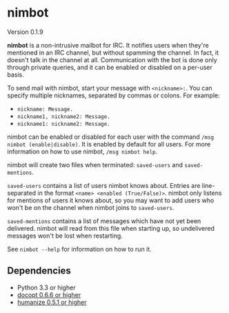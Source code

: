 nimbot
======

Version 0.1.9

**nimbot** is a non-intrusive mailbot for IRC. It notifies users when they're
mentioned in an IRC channel, but without spamming the channel. In fact, it
doesn't talk in the channel at all. Communication with the bot is done only
through private queries, and it can be enabled or disabled on a per-user basis.

To send mail with nimbot, start your message with `<nickname>:`. You can
specify multiple nicknames, separated by commas or colons. For example:
* `nickname: Message.`
* `nickname1, nickname2: Message.`
* `nickname1: nickname2: Message.`

nimbot can be enabled or disabled for each user with the command `/msg nimbot
(enable|disable)`. It is enabled by default for all users. For more information
on how to use nimbot, `/msg nimbot help`.

nimbot will create two files when terminated: `saved-users` and
`saved-mentions`.

`saved-users` contains a list of users nimbot knows about. Entries are
line-separated in the format `<name> <enabled (True/False)>`. nimbot only
listens for mentions of users it knows about, so you may want to add users who
won't be on the channel when nimbot joins to `saved-users`.

`saved-mentions` contains a list of messages which have not yet been delivered.
nimbot will read from this file when starting up, so undelivered messages won't
be lost when restarting.

See `nimbot --help` for information on how to run it.

Dependencies
------------

* Python 3.3 or higher
* [docopt 0.6.6 or higher](https://pypi.python.org/pypi/docopt)
* [humanize 0.5.1 or higher](https://pypi.python.org/pypi/humanize)
